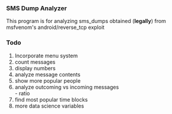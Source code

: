 ### SMS Dump Analyzer

This program is for analyzing sms_dumps obtained (__legally__) from msfvenom's android/reverse_tcp exploit


### Todo
1. Incorporate menu system
2. count messages
3. display numbers
4. analyze message contents
5. show more popular people
6. analyze outcoming vs incoming messages    
        - ratio
7. find most popular time blocks
8. more data science variables
